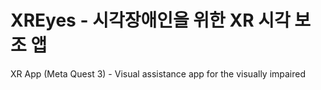 # XREyes - 시각장애인을 위한 XR 시각 보조 앱
XR App (Meta Quest 3) - Visual assistance app for the visually impaired
